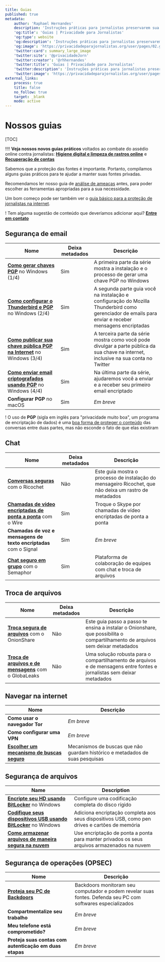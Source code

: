 ```yaml
---
title: Guias
published: true
metadata:
    author: 'Raphael Hernandes'
    description: 'Instruções práticas para jornalistas preservarem sua privacidade e manterem o sigilo de suas fontes'
    'og:title': 'Guias | Privacidade para Jornalistas'
    'og:type': website
    'og:description': 'Instruções práticas para jornalistas preservarem sua privacidade e manterem o sigilo de suas fontes'
    'og:image': 'https://privacidadeparajornalistas.org/user/pages/02.guias/guias-social.jpeg'
    'twitter:card': summary_large_image
    'twitter:site': '@privacidadeJorn'
    'twitter:creator': '@rhhernandes'
    'twitter:title': 'Guias | Privacidade para Jornalistas'
    'twitter:description': 'Instruções práticas para jornalistas preservarem sua privacidade e manterem o sigilo de suas fontes'
    'twitter:image': 'https://privacidadeparajornalistas.org/user/pages/02.guias/guias-social.jpeg'
external_links:
    process: true
    title: false
    no_follow: true
    target: _blank
    mode: active
---
```


# Nossos guias

[TOC]

!!!! **Veja nossos novos guias práticos** voltados ao combate do assédio online contra jornalistas: [**Higiene digital e limpeza de rastros online**](/guias/higiene-digital-e-limpeza-de-rastros-online-guia-pratico) e  [**Recuperação de contas**](/guias/recuperacao-de-contas-guia-pratico)

Sabemos que a  proteção das fontes é importante. Portanto, compilamos alguns guias práticos para te ajudar a manter suas fontes privadas.

Recomendamos ler nosso guia de [análise de ameaças](/ameacas) antes, para poder escolher as ferramentas apropriadas para a sua necessidade.

Um bom começo pode ser também ver o [guia básico para a proteção de jornalistas na internet](basico-protecao-jornalista-internet).

! Tem alguma sugestão de conteúdo que deveríamos adicionar aqui? [**Entre em contato**](mailto:contato@privacidadeparajornalistas.org) 

## Segurança de email

| Nome | Deixa metadados | Descrição |
| ---- | --------------- | ----------- |
| [**Como gerar chaves PGP**](criar-chaves-pgp-windows) no Windows (1/4) | Sim | A primeira parte da série mostra a instalação e o processo de gerar uma chave PGP no Windows |
| [**Como configurar o Thunderbird e PGP**](configurar-thunderbird-pgp) no Windows (2/4) | Sim | A segunda parte guia você na instalação e configuração do Mozilla Thunderbird como gerenciador de emails para enviar e receber mensagens encriptadas |
| [**Como publicar sua chave pública PGP na Internet**](divulgar-chave-publica-pgp) no Windows (3/4) | Sim | A terceira parte da série mostra como você pode divulgar a parte pública da sua chave na internet, inclusive na sua conta  no Twitter |
| [**Como enviar email criptografados usando PGP**](enviar-emails-criptografados-com-pgp) no Windows (4/4) | Sim | Na última parte da série, ajudaremos você a enviar e a receber seu primeiro email encriptado |
| **Configurar PGP** no macOS | Sim | _Em breve_ |

! O uso de **PGP** (sigla em inglês para "privacidade muito boa", um programa de encriptação de dados) é uma [boa forma de proteger o conteúdo](../ameacas#cenario-1) das conversas entre duas partes, mas não esconde o fato de que elas existiram


## Chat

| Nome | Deixa metadados | Descrição |
| ---- | --------------- | ----------- |
| [**Conversas seguras**](conversas-seguras-com-ricochet) com o Ricochet | Não | Este guia mostra o processo de instalação do mensageiro Ricochet, que não deixa um rastro de metadados  |
| [**Chamadas de vídeo encriptadas de ponta a ponta**](chamadas-video-criptografadas-ponta-a-ponta) com o Wire | Sim | Troque o Skype por chamadas de vídeo encriptadas de ponta a ponta |
| **Chamadas de voz e mensagens de texto encriptadas** com o Signal | Sim | _Em breve_ |
| [**Chat seguro em grupo**](conversas-seguras-equipe) com o Semaphor | Sim | Plataforma de colaboração de equipes com chat e troca de arquivos |


## Troca de arquivos

| Nome | Deixa metadados | Descrição |
| ---- | --------------- | ----------- |
| [**Troca segura de arquivos**](troca-segura-de-arquivos-com-onionshare) com o OnionShare | Não | Este guia passo a passo te ensina a instalar o Onionshare, que possibilita o compartilhamento de arquivos sem deixar metadados |
| [**Troca de arquivos e de mensagens**](troca-arquivos-mensagens-globaleaks) com o GlobaLeaks | Não | Uma solução robusta para o compartilhamento de arquivos e de mensagens entre fontes e jornalistas sem deixar metadados |


## Navegar na internet

| Nome | Descrição |
| ---- | ----------- |
| **Como usar o navegador Tor** | _Em breve_ |
| **Como configurar uma VPN** | _Em breve_ |
| [**Escolher um mecanismo de buscas seguro**](escolher-mecanismo-buscas-seguro) | Mecanismos de buscas que não guardam histórico e metadados de suas pesquisas |


## Segurança de arquivos

| Name | Description |
| ---- | ----------- |
| [**Encripte seu HD usando BitLocker**](criptografe-seu-hd-bitlocker) no Windows | Configure uma codificação completa do disco rígido |
| [**Codifique seus dispositivos USB usando BitLocker**](criptografe-dispositivos-usb-bitlocker) no Windows | Adiciona encriptação completa aos seus dispositivos USB, como pen drives e cartões de memória |
| [**Como armazenar arquivos de maneira segura na nuvem**](armazene-arquivos-forma-privada-nuvem) | Use encriptação de ponta a ponta para manter privados os seus arquivos armazenados na nuvem |


## Segurança de operações (OPSEC)

| Nome | Descrição |
| ---- | ----------- |
| [**Proteja seu PC de Backdoors**](proteja-seu-pc-backdoors) | Backdoors monitoram seu computador e podem revelar suas fontes. Defenda seu PC com softwares especializados |
| **Compartmentalize seu trabalho** | _Em breve_ |
| **Meu telefone está comprometido?** | _Em breve_ |
| **Proteja suas contas com autenticação em duas etapas** | _Em breve_ |